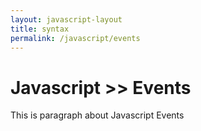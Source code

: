 ```yaml
---
layout: javascript-layout
title: syntax
permalink: /javascript/events
---
```



# Javascript >> Events
This is paragraph about Javascript Events